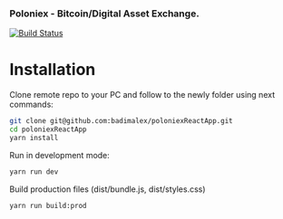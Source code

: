 ### Poloniex - Bitcoin/Digital Asset Exchange.

[![Build Status](https://api.travis-ci.org/badimalex/poloniexReactApp.svg?branch=master)](https://travis-ci.org/badimalex/poloniexReactApp)

# Installation

Clone remote repo to your PC and follow to the newly folder using next commands:

~~~sh
git clone git@github.com:badimalex/poloniexReactApp.git
cd poloniexReactApp
yarn install
~~~

Run in development mode:

~~~sh
yarn run dev
~~~

Build production files (dist/bundle.js, dist/styles.css)

```console
yarn run build:prod
```
